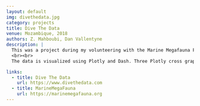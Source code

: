 ```yaml
---
layout: default
img: divethedata.jpg
category: projects
title: Dive The Data
venue: Mozambique, 2018
authors: Z. Mahboubi, Dan Vallentyne
description: |
  This was a project during my volunteering with the Marine Megafauna Foundation (MMF). In collaboration with Dan, we prototyped and built a website to help dive centers interested in contributing to citizen science highlight their data.
  <br><br>
  The data is visualized using Plotly and Dash. Three Plotly cross graphs, meaning what you select in one graph is reflected in the other two, make it possible to explore the data. This fledgling project is currently tracking 14 species of megafauna in the Inhambane province of Mozambique, and we are working on expanding it to other locations.

links:
  - title: Dive The Data
    url: https://www.divethedata.com
  - title: MarineMegaFauna
    url: https://marinemegafauna.org
---
```

